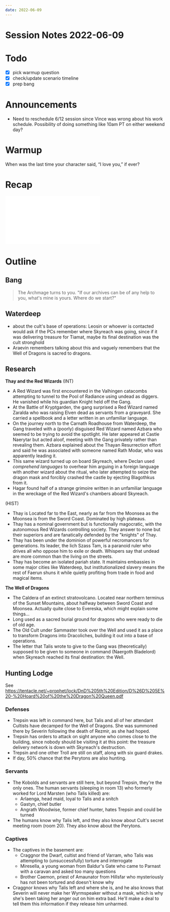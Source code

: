 ```yaml
---
date: 2022-06-09
---
```

# Session Notes 2022-06-09
# Todo
- [x] pick warmup question
- [x] check/update scenario timeline
- [x] prep bang
# Announcements
- Need to reschedule 6/12 session since Vince was wrong about his work schedule. Possibility of doing something like 10am PT on either weekend day?
# Warmup
When was the last time your character said, “I love you,” if ever?
# Recap
![a3e13](../logbook/act-iii/a3e13.md)
# Outline
## Bang
> The Archmage turns to you. "If our archives can be of any help to you, what's mine is yours. Where do we start?"
## Waterdeep
- about the cult's base of operations: Leosin or whoever is contacted would ask if the PCs remember where Skyreach was going, since if it was delivering treasure for Tiamat, maybe its final destination was the cult stronghold
- Araevin remembers talking about this and vaguely remembers that the Well of Dragons is sacred to dragons.
## Research
**Thay and the Red Wizards**
(INT)
- A Red Wizard was first encountered in the Valhingen catacombs attempting to tunnel to the Pool of Radiance using undead as diggers. He vanished while his guardian Knight held off the Gang.
- At the Battle of Kryptgarden, the gang surprised a Red Wizard named Zaralda who was raising Elven dead as servants from a graveyard. She carried a spellbook and a letter written in an unfamiliar language.
- On the journey north to the Carnath Roadhouse from Waterdeep, the Gang traveled with a (poorly) disguised Red Wizard named Azbara who seemed to be trying to avoid the spotlight. He later appeared at Castle Naerytar but acted aloof, meeting with the Gang privately rather than revealing them. Azbara explained about the Thayan Resurrection effort and said he was associated with someone named Rath Modar, who was apparently leading it.
- This same wizard turned up on board Skyreach, where Declan used *comprehend languages* to overhear him arguing in a foreign language with another wizard about the ritual, who later attempted to seize the dragon mask and forcibly crashed the castle by ejecting Blagothkus from it.
- Hagar found half of a strange grimoire written in an unfamiliar language in the wreckage of the Red Wizard's chambers aboard Skyreach.

(HIST)
- Thay is Located far to the East, nearly as far from the Moonsea as the Moonsea is from the Sword Coast. Dominated by high plateaus.
- Thay has a nominal government but is functionally magocratic, with the autonomous Red Wizards controlling society. They answer to none but their superiors and are fanatically defended by the "knights" of Thay.
- Thay has been under the dominion of powerful necromancers for generations. Its leader, the lich Szass Tam, is a paranoid ruler who drives all who oppose him to exile or death. Whispers say that undead are more common than the living on the streets.
- Thay has become an isolated pariah state. It maintains embassies in some major cities like Waterdeep, but institutionalized slavery means the rest of Faerun shuns it while quietly profiting from trade in food and magical items.

**The Well of Dragons**
- The Caldera of an extinct stratovolcano. Located near northern terminus of the Sunset Mountains, about halfway between Sword Coast and Moonsea. Actually quite close to Evereska, which might explain some things...
- Long used as a sacred burial ground for dragons who were ready to die of old age.
- The Old Cult under Sammaster took over the Well and used it as a place to transform Dragons into Dracoliches, building it out into a base of operations.
- The letter that Talis wrote to give to the Gang was (theoretically) supposed to be given to someone in command (Naergoth Bladelord) when Skyreach reached its final destination: the Well.
## Hunting Lodge
See https://tentacle.net/~prophet/lock/DnD%205th%20Edition/D%26D%205E%20-%20Hoard%20of%20the%20Dragon%20Queen.pdf

### Defenses
- Trepsin was left in command here, but Talis and all of her attendant Cultists have decamped for the Well of Dragons. She was summoned there by Severin following the death of Rezmir, as she had hoped.
- Trepsin has orders to attack on sight anyone who comes close to the building, since nobody should be visiting it at this point: the treasure delivery network is down with Skyreach's destruction.
- Trepsin and one other Troll are still on staff, along with six guard drakes.
- If day, 50% chance that the Perytons are also hunting.
### Servants
- The Kobolds and servants are still here, but beyond Trepsin, they're the only ones. The human servants (sleeping in room 13) who formerly worked for Lord Marsten (who Talis killed) are:
	- Arlaenga, head maid, loyal to Talis and a snitch
	- Gastyn, chief butler
	- Angrath Woodwise, former chief hunter, hates Trepsin and could be turned
- The humans know why Talis left, and they also know about Cult's secret meeting room (room 20). They also know about the Perytons.
### Captives
- The captives in the basement are:
	- Craggnor the Dwarf, cultist and friend of Varram, who Talis was attempting to (unsuccessfully) torture and interrogate
	- Miresella, a young woman from Baldur's Gate who came to Parnast with a caravan and asked too many questions
	- Brother Caemon, priest of Amaunator from Hillsfar who mysteriously has not been tortured and doesn't know why
- Craggnor knows why Talis left and where she is, and he also knows that Severin will never make her Wyrmspeaker without a mask, which is why she's been taking her anger out on him extra bad. He'll make a deal to tell them this information if they release him unharmed.

